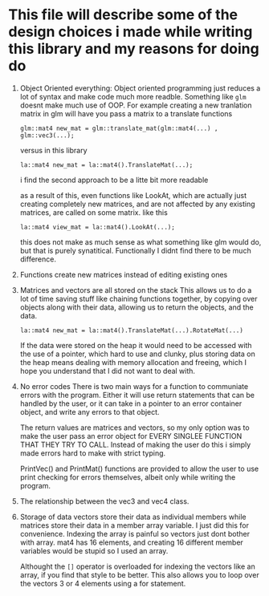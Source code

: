 # This file will describe some of the design choices i made while writing this library and my reasons for doing do

1. Object Oriented everything:
    Object oriented programming just reduces a lot of syntax and make code much more readble. Something like `glm` doesnt make much use of OOP. For example creating a new tranlation matrix in glm will have you pass a matrix to a translate functions
    
    `glm::mat4 new_mat = glm::translate_mat(glm::mat4(...) , glm::vec3(...);`

    versus in this library

    `la::mat4 new_mat = la::mat4().TranslateMat(...);`

    i find the second approach to be a litte bit more readable

    as a result of this, even functions like LookAt, which are actually just creating completely new matrices, and are not affected by any existing matrices, are called on some matrix. like this

    `la::mat4 view_mat = la::mat4().LookAt(...);`

    this does not make as much sense as what something like glm would do, but that is purely synatitical. Functionally I didnt find there to be much difference.

2. Functions create new matrices instead of editing existing ones

3. Matrices and vectors are all stored on the stack
    This allows us to do a lot of time saving stuff like chaining functions together, by copying over objects along with their data, allowing us to return the objects, and the data.

    `la::mat4 new_mat = la::mat4().TranslateMat(...).RotateMat(...)`

    If the data were stored on the heap it would need to be accessed with the use of a pointer,  which hard to use and clunky, plus storing data on the heap means dealing with memory allocation and freeing, which I hope you understand that I did not want to deal with.

4. No error codes
    There is two main ways for a function to communiate errors with the program. Either it will use return statements that can be handled by the user, or it can take in a pointer to an error container object, and write any errors to that object.

    The return values are matrices and vectors, so my only option was to make the user pass an error object for EVERY SINGLEE FUNCTION THAT THEY TRY TO CALL. Instead of making the user do this i simply made errors hard to make with strict typing.

    PrintVec() and PrintMat() functions are provided to allow the user to use print checking for errors themselves, albeit only while writing the program.

5. The relationship between the vec3 and vec4 class.

6. Storage of data
    vectors store their data as individual members while matrices store their data in a member array variable. I just did this for convenience. Indexing the array is painful so vectors just dont bother with array. mat4 has 16 elements, and creating 16 different member variables would be stupid so I used an array.

    Althought the `[]` operator is overloaded for indexing the vectors like an array, if you find that style to be better. This also allows you to loop over the vectors 3 or 4 elements using a for statement.